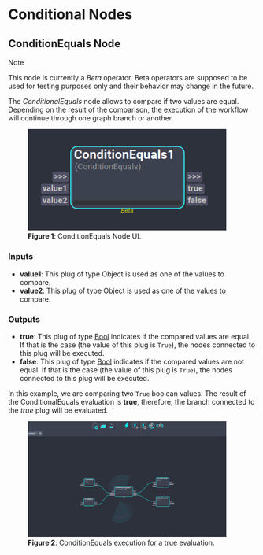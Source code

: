# Conditional Nodes

## ConditionEquals Node
>[!NOTE]
> This node is currently a *Beta* operator. Beta operators are supposed to be used for testing purposes only and their behavior may change in the future.

The *ConditionalEquals* node allows to compare if two values are equal. Depending on the result of the comparison, the execution of the workflow will continue through one graph branch or another. 

<figure style="width:80%;" markdown>
    <img src="images/conditionEquals.png" alt="ConditionEquals UI">
    <figcaption><b>Figure 1</b>: ConditionEquals Node UI.</figcaption>
</figure>

### Inputs
- **value1**: This plug of type Object is used as one of the values to compare.
- **value2**: This plug of type Object is used as one of the values to compare.

### Outputs
- **true**: This plug of type [Bool](nodes#plugs) indicates if the compared values are equal. If that is the case (the value of this plug is `True`), the nodes connected to this plug will be executed.
- **false**: This plug of type [Bool](nodes#plugs) indicates if the compared values are not equal. If that is the case (the value of this plug is `True`), the nodes connected to this plug will be executed.

In this example, we are comparing two `True` boolean values. The result of the ConditionalEquals evaluation is **true**, therefore, the branch connected to the *true* plug will be evaluated.
<figure style="width:80%;" markdown>
    <img src="images/conditionalsExecution.gif" alt="ConditionEquals Execution">
    <figcaption><b>Figure 2</b>: ConditionEquals execution for a true evaluation.</figcaption>
</figure

<!-- ### Examples
TODO: #62
This section is reserved to an example video of how to use the Conditional nodes.

 -->
